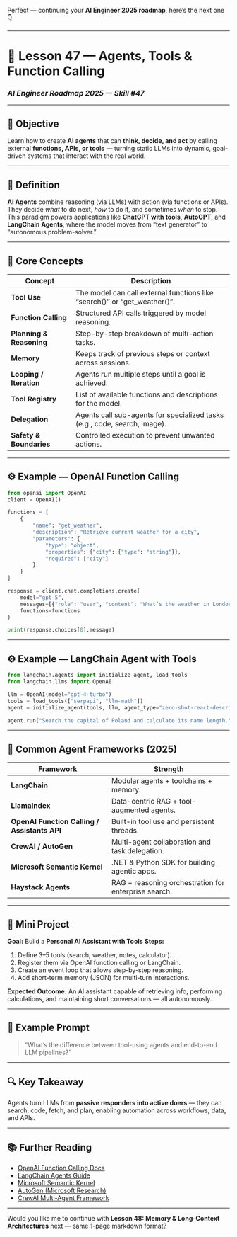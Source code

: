 Perfect — continuing your **AI Engineer 2025 roadmap**, here’s the next one 👇

---

# 🤖 Lesson 47 — Agents, Tools & Function Calling

### *AI Engineer Roadmap 2025 — Skill #47*

---

## 🎯 Objective

Learn how to create **AI agents** that can **think, decide, and act** by calling external **functions, APIs, or tools** — turning static LLMs into dynamic, goal-driven systems that interact with the real world.

---

## 🧩 Definition

**AI Agents** combine reasoning (via LLMs) with action (via functions or APIs).
They decide *what* to do next, *how* to do it, and sometimes *when* to stop.
This paradigm powers applications like **ChatGPT with tools**, **AutoGPT**, and **LangChain Agents**, where the model moves from “text generator” to “autonomous problem-solver.”

---

## 🧠 Core Concepts

| Concept                  | Description                                                               |
| ------------------------ | ------------------------------------------------------------------------- |
| **Tool Use**             | The model can call external functions like “search()” or “get_weather()”. |
| **Function Calling**     | Structured API calls triggered by model reasoning.                        |
| **Planning & Reasoning** | Step-by-step breakdown of multi-action tasks.                             |
| **Memory**               | Keeps track of previous steps or context across sessions.                 |
| **Looping / Iteration**  | Agents run multiple steps until a goal is achieved.                       |
| **Tool Registry**        | List of available functions and descriptions for the model.               |
| **Delegation**           | Agents call sub-agents for specialized tasks (e.g., code, search, image). |
| **Safety & Boundaries**  | Controlled execution to prevent unwanted actions.                         |

---

## ⚙️ Example — OpenAI Function Calling

```python
from openai import OpenAI
client = OpenAI()

functions = [
    {
        "name": "get_weather",
        "description": "Retrieve current weather for a city",
        "parameters": {
            "type": "object",
            "properties": {"city": {"type": "string"}},
            "required": ["city"]
        }
    }
]

response = client.chat.completions.create(
    model="gpt-5",
    messages=[{"role": "user", "content": "What’s the weather in London?"}],
    functions=functions
)

print(response.choices[0].message)
```

---

## ⚙️ Example — LangChain Agent with Tools

```python
from langchain.agents import initialize_agent, load_tools
from langchain.llms import OpenAI

llm = OpenAI(model="gpt-4-turbo")
tools = load_tools(["serpapi", "llm-math"])
agent = initialize_agent(tools, llm, agent_type="zero-shot-react-description")

agent.run("Search the capital of Poland and calculate its name length.")
```

---

## 🧱 Common Agent Frameworks (2025)

| Framework                                    | Strength                                             |
| -------------------------------------------- | ---------------------------------------------------- |
| **LangChain**                                | Modular agents + toolchains + memory.                |
| **LlamaIndex**                               | Data-centric RAG + tool-augmented agents.            |
| **OpenAI Function Calling / Assistants API** | Built-in tool use and persistent threads.            |
| **CrewAI / AutoGen**                         | Multi-agent collaboration and task delegation.       |
| **Microsoft Semantic Kernel**                | .NET & Python SDK for building agentic apps.         |
| **Haystack Agents**                          | RAG + reasoning orchestration for enterprise search. |

---

## 📘 Mini Project

**Goal:** Build a **Personal AI Assistant with Tools**
**Steps:**

1. Define 3–5 tools (search, weather, notes, calculator).
2. Register them via OpenAI function calling or LangChain.
3. Create an event loop that allows step-by-step reasoning.
4. Add short-term memory (JSON) for multi-turn interactions.

**Expected Outcome:**
An AI assistant capable of retrieving info, performing calculations, and maintaining short conversations — all autonomously.

---

## 🧠 Example Prompt

> “What’s the difference between tool-using agents and end-to-end LLM pipelines?”

---

## 🔍 Key Takeaway

Agents turn LLMs from **passive responders into active doers** — they can search, code, fetch, and plan, enabling automation across workflows, data, and APIs.

---

## 📚 Further Reading

* [OpenAI Function Calling Docs](https://platform.openai.com/docs/guides/function-calling)
* [LangChain Agents Guide](https://python.langchain.com/docs/modules/agents/)
* [Microsoft Semantic Kernel](https://learn.microsoft.com/en-us/semantic-kernel/overview/)
* [AutoGen (Microsoft Research)](https://microsoft.github.io/autogen/)
* [CrewAI Multi-Agent Framework](https://github.com/joaomdmoura/crewai)

---

Would you like me to continue with **Lesson 48: Memory & Long-Context Architectures** next — same 1-page markdown format?
